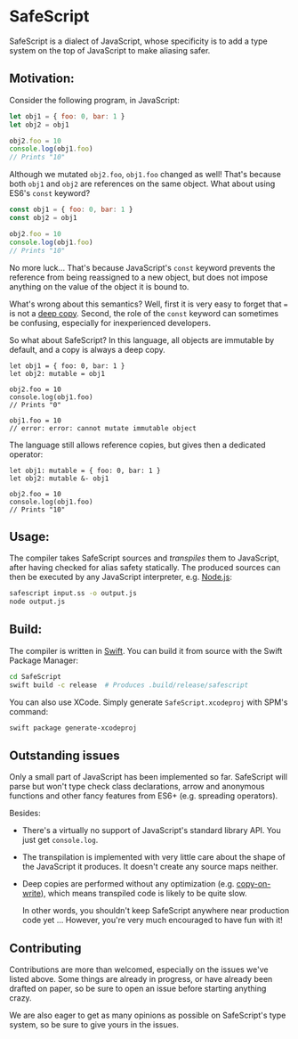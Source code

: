 # SafeScript

SafeScript is a dialect of JavaScript,
whose specificity is to add a type system on the top of JavaScript to make aliasing safer.

## Motivation:

Consider the following program, in JavaScript:

```js
let obj1 = { foo: 0, bar: 1 }
let obj2 = obj1

obj2.foo = 10
console.log(obj1.foo)
// Prints "10"
```

Although we mutated `obj2.foo`, `obj1.foo` changed as well!
That's because both `obj1` and `obj2` are references on the same object.
What about using ES6's `const` keyword?

```js
const obj1 = { foo: 0, bar: 1 }
const obj2 = obj1

obj2.foo = 10
console.log(obj1.foo)
// Prints "10"
```

No more luck...
That's because JavaScript's `const` keyword
prevents the reference from being reassigned to a new object,
but does not impose anything on the value of the object it is bound to.

What's wrong about this semantics?
Well, first it is very easy to forget that `=` is not a [deep copy](https://en.wikipedia.org/wiki/Object_copying).
Second, the role of the `const` keyword can sometimes be confusing,
especially for inexperienced developers.

So what about SafeScript?
In this language,
all objects are immutable by default,
and a copy is always a deep copy.

```
let obj1 = { foo: 0, bar: 1 }
let obj2: mutable = obj1

obj2.foo = 10
console.log(obj1.foo)
// Prints "0"

obj1.foo = 10
// error: error: cannot mutate immutable object
```

The language still allows reference copies,
but gives then a dedicated operator:

```
let obj1: mutable = { foo: 0, bar: 1 }
let obj2: mutable &- obj1

obj2.foo = 10
console.log(obj1.foo)
// Prints "10"
```

## Usage:

The compiler takes SafeScript sources and *transpiles* them to JavaScript,
after having checked for alias safety statically.
The produced sources can then be executed by any JavaScript interpreter,
e.g. [Node.js](https://nodejs.org/en/):

```bash
safescript input.ss -o output.js
node output.js
```

## Build:

The compiler is written in [Swift](https://swift.org).
You can build it from source with the Swift Package Manager:

```bash
cd SafeScript
swift build -c release  # Produces .build/release/safescript
```

You can also use XCode.
Simply generate `SafeScript.xcodeproj` with SPM's command:

```bash
swift package generate-xcodeproj
```

## Outstanding issues

Only a small part of JavaScript has been implemented so far.
SafeScript will parse but won't type check class declarations,
arrow and anonymous functions
and other fancy features from ES6+ (e.g. spreading operators).

Besides:
* There's a virtually no support of JavaScript's standard library API.
  You just get `console.log`.
* The transpilation is implemented with very little care
  about the shape of the JavaScript it produces.
  It doesn't create any source maps neither.
* Deep copies are performed without any optimization (e.g. [copy-on-write](https://en.wikipedia.org/wiki/Copy-on-write)),
  which means transpiled code is likely to be quite slow.

  In other words, you shouldn't keep SafeScript anywhere near production code yet ...
  However, you're very much encouraged to have fun with it!

## Contributing

Contributions are more than welcomed, especially on the issues we've listed above.
Some things are already in progress,
or have already been drafted on paper,
so be sure to open an issue before starting anything crazy.

We are also eager to get as many opinions as possible on SafeScript's type system,
so be sure to give yours in the issues.
